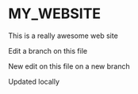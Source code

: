 # MY_WEBSITE

This is a really awesome web site

Edit a branch on this file

New edit on this file on a new branch

Updated locally